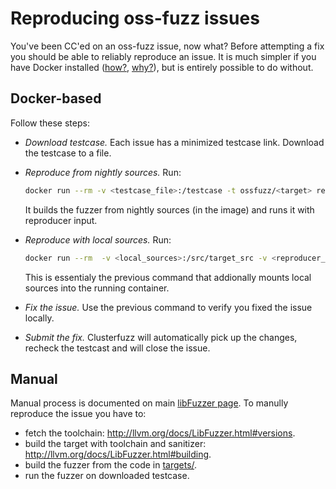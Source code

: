 # Reproducing oss-fuzz issues

You've been CC'ed on an oss-fuzz issue, now what? Before attempting a fix you should be able to reliably reproduce an issue. 
It is much simpler if you have Docker installed ([how?](installing_docker.md), [why?](faq.md#why-do-you-use-docker)), but 
is entirely possible to do without.

## Docker-based

Follow these steps:

- *Download testcase.* Each issue has a minimized testcase link. Download the testcase to a file.
- *Reproduce from nightly sources.* Run:

    ```bash
    docker run --rm -v <testcase_file>:/testcase -t ossfuzz/<target> reproduce <fuzzer>`
    ```

  It builds the fuzzer from nightly sources (in the image) and runs it with reproducer input.
- *Reproduce with local sources.* Run:

    ```bash
    docker run --rm  -v <local_sources>:/src/target_src -v <reproducer_file>:/testcase -t ossfuzz/<target> reproduce <fuzzer>
    ```
  
  This is essentialy the previous command that addionally mounts local sources into the running container.
- *Fix the issue.* Use the previous command to verify you fixed the issue locally. 
- *Submit the fix.* Clusterfuzz will automatically pick up the changes, recheck the testcast 
  and will close the issue.

## Manual

Manual process is documented on main [libFuzzer page](http://llvm.org/docs/LibFuzzer.html). 
To manully reproduce the issue you have to:
- fetch the toolchain: http://llvm.org/docs/LibFuzzer.html#versions.
- build the target with toolchain and sanitizer: http://llvm.org/docs/LibFuzzer.html#building.
- build the fuzzer from the code in [targets/](../targets/).
- run the fuzzer on downloaded testcase.

